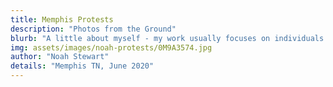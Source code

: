 ```yaml
---
title: Memphis Protests
description: "Photos from the Ground"
blurb: "A little about myself - my work usually focuses on individuals and how they express themselves through fashion, culture, and movement. I have been shooting professionally for three years now and have recently been using my skills to direct people towards vital resources for the Black Lives Matter movement."
img: assets/images/noah-protests/0M9A3574.jpg
author: "Noah Stewart"
details: "Memphis TN, June 2020"
---
```

